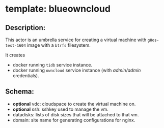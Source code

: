 # template: blueowncloud

## Description:
This actor is an umbrella service for creating a virtual machine with `g8os-test-1604` image with a `btrfs` filesystem.

It creates
  - docker running `tidb` service instance.
  - docker running `owncloud` service instance (with *admin/admin* credentials).


## Schema:

- **optional** vdc: cloudspace to create the virtual machine on.
- **optional** ssh: sshkey used to manage the vm.
- datadisks: lists of disk sizes that will be attached to that vm.
- domain: site name for generating configurations for nginx.
